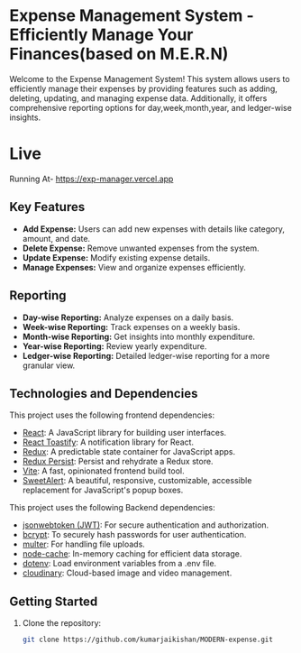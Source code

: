 # Expense Management System - Efficiently Manage Your Finances(based on M.E.R.N)

Welcome to the Expense Management System! This system allows users to efficiently manage their
expenses by providing features such as adding, deleting, updating, and managing expense data. 
Additionally, it offers comprehensive reporting options for  day,week,month,year, and ledger-wise insights.

# Live
Running At- https://exp-manager.vercel.app

## Key Features

- **Add Expense:** Users can add new expenses with details like category, amount, and date.
- **Delete Expense:** Remove unwanted expenses from the system.
- **Update Expense:** Modify existing expense details.
- **Manage Expenses:** View and organize expenses efficiently.

## Reporting

- **Day-wise Reporting:** Analyze expenses on a daily basis.
- **Week-wise Reporting:** Track expenses on a weekly basis.
- **Month-wise Reporting:** Get insights into monthly expenditure.
- **Year-wise Reporting:** Review yearly expenditure.
- **Ledger-wise Reporting:** Detailed ledger-wise reporting for a more granular view.

## Technologies and Dependencies

This project uses the following frontend dependencies:

- [React](https://reactjs.org/): A JavaScript library for building user interfaces.
- [React Toastify](https://fkhadra.github.io/react-toastify/): A notification library for React.
- [Redux](https://redux.js.org/): A predictable state container for JavaScript apps.
- [Redux Persist](https://github.com/rt2zz/redux-persist): Persist and rehydrate a Redux store.
- [Vite](https://vitejs.dev/): A fast, opinionated frontend build tool.
- [SweetAlert](https://sweetalert.js.org/): A beautiful, responsive, customizable, accessible replacement for JavaScript's popup boxes.


This project uses the following Backend dependencies:

- [jsonwebtoken (JWT)](https://github.com/auth0/node-jsonwebtoken): For secure authentication and authorization.
- [bcrypt](https://github.com/kelektiv/node.bcrypt.js): To securely hash passwords for user authentication.
- [multer](https://github.com/expressjs/multer): For handling file uploads.
- [node-cache](https://github.com/node-cache/node-cache): In-memory caching for efficient data storage.
- [dotenv](https://github.com/motdotla/dotenv): Load environment variables from a .env file.
- [cloudinary](https://github.com/cloudinary/cloudinary_npm): Cloud-based image and video management.

## Getting Started

1. Clone the repository:

   ```bash
   git clone https://github.com/kumarjaikishan/MODERN-expense.git
